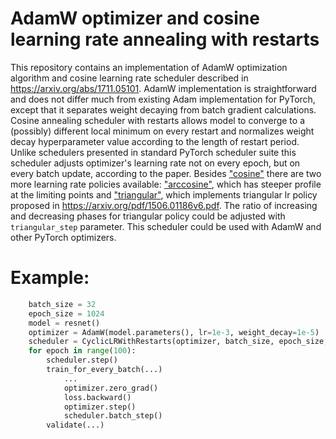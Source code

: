 # AdamW optimizer and cosine learning rate annealing with restarts

This repository contains an implementation of AdamW optimization algorithm and cosine learning rate scheduler described in https://arxiv.org/abs/1711.05101. AdamW implementation is straightforward and does not differ much from existing Adam implementation for PyTorch, except that it separates weight decaying from batch gradient calculations.
Cosine annealing scheduler with restarts allows model to converge to a (possibly) different local minimum on every restart and normalizes weight decay hyperparameter value according to the length of restart period.
Unlike schedulers presented in standard PyTorch scheduler suite this scheduler adjusts optimizer's learning rate not on every epoch, but on every batch update, according to the paper.
Besides ["cosine"](https://www.google.com/search?q=(cos(x%2Fpi)%2B1)%2F2) there are two more learning rate policies available: ["arccosine"](https://www.google.com/search?q=arccos(2*x-1)%2Fpi), which has steeper profile at the limiting points and ["triangular"](https://www.google.com/search?q=1-abs(x*2-1)), which implements triangular lr policy proposed in https://arxiv.org/pdf/1506.01186v6.pdf.
The ratio of increasing and decreasing phases for triangular policy could be adjusted with `triangular_step` parameter.
This scheduler could be used with AdamW and other PyTorch optimizers.

# Example:
```python
    batch_size = 32
    epoch_size = 1024
    model = resnet()
    optimizer = AdamW(model.parameters(), lr=1e-3, weight_decay=1e-5)
    scheduler = CyclicLRWithRestarts(optimizer, batch_size, epoch_size, restart_period=5, t_mult=1.2, policy="cosine")
    for epoch in range(100):
        scheduler.step()
        train_for_every_batch(...)
            ...
            optimizer.zero_grad()
            loss.backward()
            optimizer.step()
            scheduler.batch_step()
        validate(...)
```        

